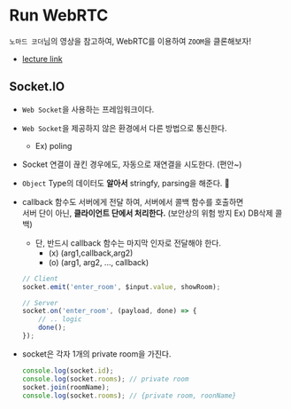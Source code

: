 # Run WebRTC

`노마드 코더`님의 영상을 참고하여, WebRTC를 이용하여 `ZOOM`을 클론해보자!

-   [lecture link](https://nomadcoders.co/noom/lobby)

## Socket.IO

-   `Web Socket`을 사용하는 프레임워크이다.
-   `Web Socket`을 제공하지 않은 환경에서 다른 방법으로 통신한다.
    -   Ex) poling
-   Socket 연결이 끊킨 경우에도, 자동으로 재연결을 시도한다. (편안~)
-   `Object` Type의 데이터도 **알아서** stringfy, parsing을 해준다. 🚀
-   callback 함수도 서버에게 전달 하여, 서버에서 콜백 함수를 호출하면  
    서버 단이 아닌, **클라이언트 단에서 처리한다.** (보안상의 위험 방지 Ex) DB삭제 콜백)

    -   단, 반드시 callback 함수는 마지막 인자로 전달해야 한다.
        -   (x) (arg1,callback,arg2)
        -   (o) (arg1, arg2, ..., callback)

    ```js
    // Client
    socket.emit('enter_room', $input.value, showRoom);

    // Server
    socket.on('enter_room', (payload, done) => {
    	// .. logic
    	done();
    });
    ```

-   socket은 각자 1개의 private room을 가진다.
    ```js
    console.log(socket.id);
    console.log(socket.rooms); // private room
    socket.join(roomName);
    console.log(socket.rooms); // {private room, roonName}
    ```
